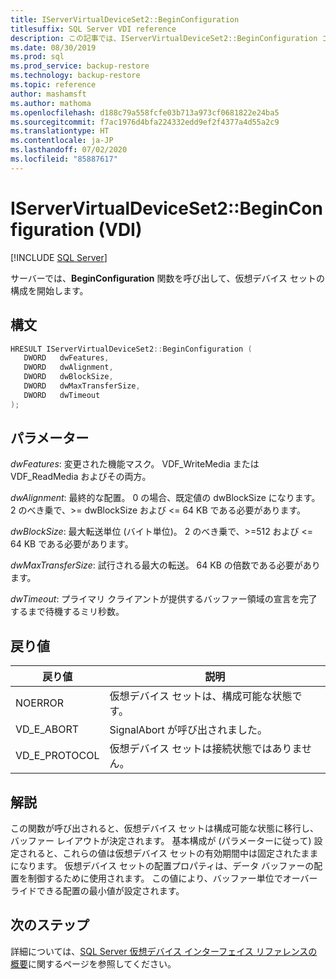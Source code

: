 ```yaml
---
title: IServerVirtualDeviceSet2::BeginConfiguration
titlesuffix: SQL Server VDI reference
description: この記事では、IServerVirtualDeviceSet2::BeginConfiguration コマンドのリファレンスを提供します。
ms.date: 08/30/2019
ms.prod: sql
ms.prod_service: backup-restore
ms.technology: backup-restore
ms.topic: reference
author: mashamsft
ms.author: mathoma
ms.openlocfilehash: d188c79a558fcfe03b713a973cf0681822e24ba5
ms.sourcegitcommit: f7ac1976d4bfa224332edd9ef2f4377a4d55a2c9
ms.translationtype: HT
ms.contentlocale: ja-JP
ms.lasthandoff: 07/02/2020
ms.locfileid: "85887617"
---
```

# <a name="iservervirtualdeviceset2beginconfiguration-vdi"></a>IServerVirtualDeviceSet2::BeginConfiguration (VDI)

[!INCLUDE [SQL Server](../../../includes/applies-to-version/sqlserver.md)]

サーバーでは、**BeginConfiguration** 関数を呼び出して、仮想デバイス セットの構成を開始します。

## <a name="syntax"></a>構文

```c
HRESULT IServerVirtualDeviceSet2::BeginConfiguration (
   DWORD   dwFeatures,
   DWORD   dwAlignment,
   DWORD   dwBlockSize,
   DWORD   dwMaxTransferSize,
   DWORD   dwTimeout
);
```

## <a name="parameters"></a>パラメーター

*dwFeatures*: 変更された機能マスク。 VDF_WriteMedia または VDF_ReadMedia およびその両方。

*dwAlignment*: 最終的な配置。 0 の場合、既定値の dwBlockSize になります。 2 のべき乗で、>= dwBlockSize および <= 64 KB である必要があります。

*dwBlockSize*: 最大転送単位 (バイト単位)。 2 のべき乗で、>=512 および <= 64 KB である必要があります。

*dwMaxTransferSize*: 試行される最大の転送。 64 KB の倍数である必要があります。

*dwTimeout*: プライマリ クライアントが提供するバッファー領域の宣言を完了するまで待機するミリ秒数。

## <a name="return-value"></a>戻り値

|戻り値 | 説明 |
|---|---|
| NOERROR | 仮想デバイス セットは、構成可能な状態です。 |
| VD_E_ABORT | SignalAbort が呼び出されました。 |
| VD_E_PROTOCOL | 仮想デバイス セットは接続状態ではありません。 |

## <a name="remarks"></a>解説

この関数が呼び出されると、仮想デバイス セットは構成可能な状態に移行し、バッファー レイアウトが決定されます。
基本構成が (パラメーターに従って) 設定されると、これらの値は仮想デバイス セットの有効期間中は固定されたままになります。 仮想デバイス セットの配置プロパティは、データ バッファーの配置を制御するために使用されます。 この値により、バッファー単位でオーバーライドできる配置の最小値が設定されます。

## <a name="next-steps"></a>次のステップ

詳細については、[SQL Server 仮想デバイス インターフェイス リファレンスの概要](reference-virtual-device-interface.md)に関するページを参照してください。